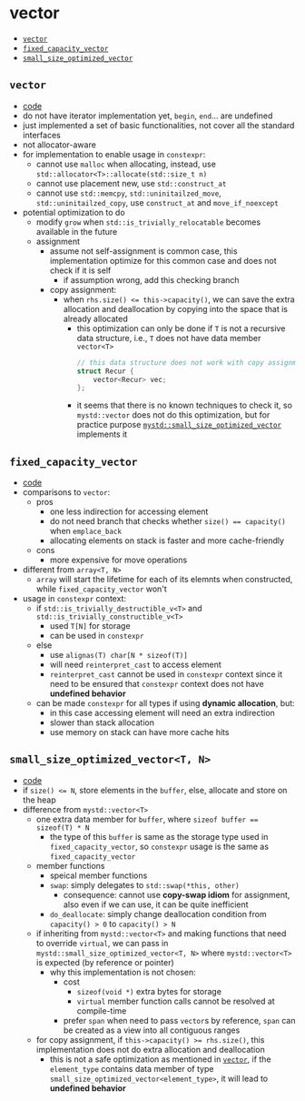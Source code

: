 
# vector

- [`vector`](#vector-1)
- [`fixed_capacity_vector`](#fixed_capacity_vector)
- [`small_size_optimized_vector`](#small_size_optimized_vectort-n)

## `vector`
- [code](../src/vector.hpp)
- do not have iterator implementation yet, `begin`, `end`... are undefined
- just implemented a set of basic functionalities, not cover all the standard interfaces
- not allocator-aware
- for implementation to enable usage in `constexpr`:
    - cannot use `malloc` when allocating, instead, use `std::allocator<T>::allocate(std::size_t n)`
    - cannot use placement new, use `std::construct_at`
    - cannot use `std::memcpy`, `std::uninitailzed_move`, `std::uninitailzed_copy`, use `construct_at` and `move_if_noexcept`
- potential optimization to do
    - modify `grow` when `std::is_trivially_relocatable` becomes available in the future
    - assignment
        - assume not self-assignment is common case, this implementation optimize for this common case and does not check if it is self
            - if assumption wrong, add this checking branch
        - copy assignment:
            - when `rhs.size() <= this->capacity()`, we can save the extra allocation and deallocation by copying into the space that is already allocated
                - this optimization can only be done if `T` is not a recursive data structure, i.e., `T` does not have data member `vector<T>`
                    ```cpp
                    // this data structure does not work with copy assignment optimization
                    struct Recur {
                        vector<Recur> vec;
                    };
                    ```
                - it seems that there is no known techniques to check it, so `mystd::vector` does not do this optimization, but for practice purpose [`mystd::small_size_optimized_vector`](#small_size_optimized_vectort-n) implements it


## `fixed_capacity_vector`
- [code](../src/fixed_capacity_vector.hpp)
- comparisons to `vector`:
    - pros
        - one less indirection for accessing element
        - do not need branch that checks whether `size() == capacity()` when `emplace_back`
        - allocating elements on stack is faster and more cache-friendly
    - cons
        - more expensive for move operations
- different from `array<T, N>`
    - `array` will start the lifetime for each of its elemnts when constructed, while `fixed_capacity_vector` won't
- usage in `constexpr` context:
    - if `std::is_trivially_destructible_v<T>` and `std::is_trivially_constructible_v<T>`
        - used `T[N]` for storage
        - can be used in `constexpr`
    - else
        - use `alignas(T) char[N * sizeof(T)]`
        - will need `reinterpret_cast` to access element
        - `reinterpret_cast` cannot be used in `constexpr` context since it need to be ensured that `constexpr` context does not have __undefined behavior__
    - can be made `constexpr` for all types if using __dynamic allocation__, but:
        - in this case accessing element will need an extra indirection
        - slower than stack allocation
        - use memory on stack can have more cache hits

## `small_size_optimized_vector<T, N>`

- [code](../src/vector.hpp)
- if `size() <= N`, store elements in the `buffer`, else, allocate and store on the heap
- difference from `mystd::vector<T>`
    - one extra data member for `buffer`, where `sizeof buffer == sizeof(T) * N`
        - the type of this `buffer` is same as the storage type used in `fixed_capacity_vector`, so `constexpr` usage is the same as `fixed_capacity_vector`
    - member functions
        - speical member functions
        - `swap`: simply delegates to `std::swap(*this, other)`
            - consequence: cannot use __copy-swap idiom__ for assignment, also even if we can use, it can be quite inefficient
        - `do_deallocate`: simply change deallocation condition from `capacity() > 0` to `capacity() > N`
    - if inheriting from `mystd::vector<T>` and making functions that need to override `virtual`, we can pass in `mystd::small_size_optimized_vector<T, N>` where `mystd::vector<T>` is expected (by reference or pointer)
        - why this implementation is not chosen:
            - cost
                - `sizeof(void *)` extra bytes for storage
                - `virtual` member function calls cannot be resolved at compile-time
            - prefer `span` when need to pass `vector`s by reference, `span` can be created as a view into all contiguous ranges
    - for copy assignment, if `this->capacity() >= rhs.size()`, this implementation does not do extra allocation and deallocation 
        - this is not a safe optimization as mentioned in [`vector`](#vector), if the `element_type` contains data member of type `small_size_optimized_vector<element_type>`, it will lead to __undefined behavior__
